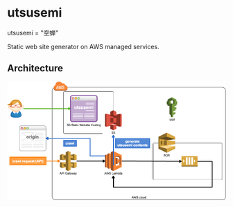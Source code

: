 # utsusemi

utsusemi = "空蝉"

Static web site generator on AWS managed services.

## Architecture

![Architecture](architecture.png)
